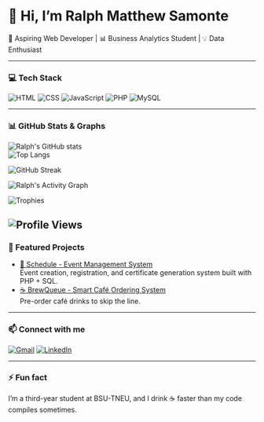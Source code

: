 # 👋 Hi, I’m Ralph Matthew Samonte  
🚀 Aspiring Web Developer | 📊 Business Analytics Student | 💡 Data Enthusiast  

---

### 💻 Tech Stack
![HTML](https://img.shields.io/badge/HTML5-E34F26?style=flat&logo=html5&logoColor=white) 
![CSS](https://img.shields.io/badge/CSS3-1572B6?style=flat&logo=css3&logoColor=white) 
![JavaScript](https://img.shields.io/badge/JavaScript-F7DF1E?style=flat&logo=javascript&logoColor=black) 
![PHP](https://img.shields.io/badge/PHP-777BB4?style=flat&logo=php&logoColor=white) 
![MySQL](https://img.shields.io/badge/MySQL-4479A1?style=flat&logo=mysql&logoColor=white) 

---

### 📊 GitHub Stats & Graphs  
![Ralph's GitHub stats](https://github-readme-stats.vercel.app/api?username=RalphWreckeri2&show_icons=true&theme=tokyonight)  
![Top Langs](https://github-readme-stats.vercel.app/api/top-langs/?username=RalphWreckeri2&layout=compact&theme=tokyonight)  

![GitHub Streak](https://streak-stats.demolab.com?user=RalphWreckeri2&theme=tokyonight&hide_border=true)  

![Ralph's Activity Graph](https://github-readme-activity-graph.vercel.app/graph?username=RalphWreckeri2&bg_color=1a1b27&color=38bdae&line=6e40c9&point=38bdae&area=true&hide_border=true)  

![Trophies](https://github-profile-trophy.vercel.app/?username=RalphWreckeri2&theme=tokyonight&no-frame=true&no-bg=true&row=1&column=6)  

![Profile Views](https://komarev.com/ghpvc/?username=RalphWreckeri2&color=blueviolet&style=flat)
---

### 🚀 Featured Projects
- [📅 Schedule - Event Management System](https://github.com/RalphWreckeri2/Schedule)  
  Event creation, registration, and certificate generation system built with PHP + SQL.  
- [☕ BrewQueue - Smart Café Ordering System](https://github.com/RalphWreckeri2/BrewQueue)  
  Pre-order café drinks to skip the line.

---

### 📫 Connect with me
[![Gmail](https://img.shields.io/badge/Gmail-D14836?style=flat&logo=gmail&logoColor=white)](mailto:ralphmatthew.samonte@gmail.com)
[![LinkedIn](https://img.shields.io/badge/LinkedIn-0077B5?style=flat&logo=linkedin&logoColor=white)](https://www.linkedin.com/in/YOUR-LINK)

---

### ⚡ Fun fact
I’m a third-year student at BSU-TNEU, and I drink ☕ faster than my code compiles sometimes.
